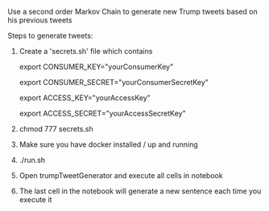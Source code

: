 Use a second order Markov Chain to generate new Trump tweets based on his previous tweets

Steps to generate tweets:

1. Create a 'secrets.sh' file which contains

    export CONSUMER_KEY="yourConsumerKey"
    
    export CONSUMER_SECRET="yourConsumerSecretKey"
    
    export ACCESS_KEY="yourAccessKey"
    
    export ACCESS_SECRET="yourAccessSecretKey"

2. chmod 777 secrets.sh

3. Make sure you have docker installed / up and running

4. ./run.sh

5. Open trumpTweetGenerator and execute all cells in notebook

6. The last cell in the notebook will generate a new sentence each time you execute it
